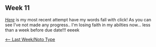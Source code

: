 
## Week 11 

[*Here*](https://bridieotoole.github.io/codewords/week_11/StruggleCode/) is my most recent attempt have my words fall with click! 
As you can see I've not made any progress.. I'm losing faith in my abilties now... less than a week before due date!!! eeeek 

<p align="center">

<a href='https://bridieotoole.github.io/codewords/week_10/'> <-- Last Week/Noto Type </a>

</p>
